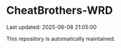 # CheatBrothers-WRD

Last updated: 2025-06-08 21:05:00

This repository is automatically maintained.
